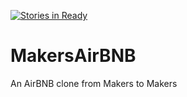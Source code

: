 [![Stories in Ready](https://badge.waffle.io/MakersBNB/MakersAirBNB.png?label=ready&title=Ready)](https://waffle.io/MakersBNB/MakersAirBNB)
# MakersAirBNB
An AirBNB clone from Makers to Makers
